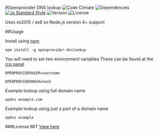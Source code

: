 #Openprovider DNS lookup
![Code Climate](https://img.shields.io/codeclimate/github/timneutkens/openprovider-dnslookup.svg) ![Dependencies](https://img.shields.io/david/timneutkens/openprovider-dnslookup.svg)
[![Js Standard Style](https://img.shields.io/badge/code%20style-standard-brightgreen.svg)](http://standardjs.com/)
![Version](https://img.shields.io/npm/v/openprovider-dnslookup.svg) ![License](https://img.shields.io/npm/l/openprovider-dnslookup.svg)


Uses es2015 / es6 so Node.js version 4+ support

##Usage

Install using [npm](https://www.npmjs.com/)

`npm install -g openprovider-dnslookup`

You will need to set two environment variables
These can be found at the [rcp panel](https://rcp.openprovider.eu/account/account-overview.php)

`OPENPROVIDERUSER=username`

`OPENPROVIDERHASH=hash`

Example lookup using full domain name

`opdns example.com`

Example lookup using just a part of a domain name

`opdns example`

###License
MIT
[View here](LICENSE.md)